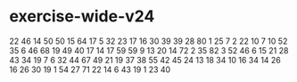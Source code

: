 # exercise-wide-v24
22
46
14
50
50
15
64
17
5
32
23
17
16
30
39
39
28
80
1
25
7
2
22
10
7
10
52
35
6
46
68
19
49
40
17
14
17
59
59
9
13
20
14
72
2
35
82
3
52
46
6
15
21
28
43
34
19
7
6
32
44
67
49
21
19
37
38
55
42
45
24
13
18
34
10
16
34
14
26
16
26
30
19
1
54
27
71
22
14
6
43
19
1
23
40
